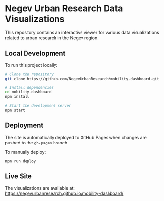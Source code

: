 # Negev Urban Research Data Visualizations

This repository contains an interactive viewer for various data visualizations related to urban research in the Negev region.


## Local Development

To run this project locally:

```bash
# Clone the repository
git clone https://github.com/NegevUrbanResearch/mobility-dashboard.git

# Install dependencies
cd mobility-dashboard
npm install

# Start the development server
npm start
```

## Deployment

The site is automatically deployed to GitHub Pages when changes are pushed to the `gh-pages` branch.

To manually deploy:
```bash
npm run deploy
```

## Live Site

The visualizations are available at: https://negevurbanresearch.github.io/mobility-dashboard/